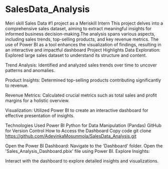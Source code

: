 # SalesData_Analysis
Meri skill Sales Data #1 project as a Meriskill Intern
This project delves into a comprehensive sales dataset, aiming to extract meaningful insights for informed business decision-making.The analysis spans various aspects, including sales trends, top-selling products, and key revenue metrics. The use of Power BI as a tool enhances the visualization of findings, resulting in an interactive and impactful dashboard
Project Highlights
Data Exploration: Explored large sales dataset to understand its structure and content.

Trend Analysis: Identified and analyzed sales trends over time to uncover patterns and anomalies.

Product Insights: Determined top-selling products contributing significantly to revenue.

Revenue Metrics: Calculated crucial metrics such as total sales and profit margins for a holistic overview.

Visualization: Utilized Power BI to create an interactive dashboard for effective presentation of insights.

Technologies Used
Power BI
Python for Data Manipulation (Pandas)
GitHub for Version Control
How to Access the Dashboard
Copy code
git clone https://github.com/AdeyinkaMosunmola/SalesData_Analysis.git

Open the Power BI Dashboard:
Navigate to the 'Dashboard' folder.
Open the 'Sales_Analysis_Dashboard.pbix' file using Power BI.
Explore Insights:

Interact with the dashboard to explore detailed insights and visualizations.
